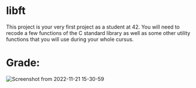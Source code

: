 # libft
This project is your very first project as a student at 42. 
You will need to recode a few functions of the C standard library as well as some other utility functions that you will use during your whole cursus. 

# Grade:
![Screenshot from 2022-11-21 15-30-59](https://user-images.githubusercontent.com/118270669/203094326-f2dc715b-7786-4e9d-bc59-04a11e024b27.png)
